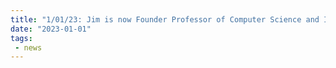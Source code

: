 ```yaml
---
title: "1/01/23: Jim is now Founder Professor of Computer Science and Industrial and Enterprise Systems Engineering at the Univ. of Illinois at Urbana-Champaign, and is the new director of the Health Care Engineering Systems Center at UIUC."
date: "2023-01-01"
tags:
 - news
---
```


